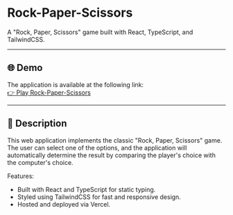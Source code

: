 # Rock-Paper-Scissors

A "Rock, Paper, Scissors" game built with React, TypeScript, and TailwindCSS.

---

## 🌐 Demo

The application is available at the following link:  
[👉 Play Rock-Paper-Scissors](https://rock-paper-scissors-react-ts-tailwind.vercel.app/)

---

## 📜 Description

This web application implements the classic "Rock, Paper, Scissors" game. The user can select one of the options, and the application will automatically determine the result by comparing the player's choice with the computer's choice.

Features:
- Built with React and TypeScript for static typing.
- Styled using TailwindCSS for fast and responsive design.
- Hosted and deployed via Vercel.